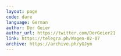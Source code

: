 ```yaml
---
layout: page
code: dare
language: German
author: Der Geier
author_url: https://twitter.com/DerGeier21
link: https://telegra.ph/Wagen-02-07
archive: https://archive.ph/yGJym
---
```

